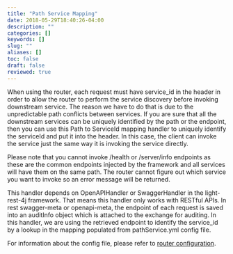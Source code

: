 ```yaml
---
title: "Path Service Mapping"
date: 2018-05-29T18:40:26-04:00
description: ""
categories: []
keywords: []
slug: ""
aliases: []
toc: false
draft: false
reviewed: true
---
```


When using the router, each request must have service_id in the header in order to allow the router to perform the service discovery before invoking downstream service. The reason we have to do that is due to the unpredictable path conflicts between services. If you are sure that all the downstream services can be uniquely identified by the path or the endpoint, then you can use this Path to ServiceId mapping handler to uniquely identify the serviceId and put it into the header. In this case, the client can invoke the service just the same way it is invoking the service directly.

Please note that you cannot invoke /health or /server/info endpoints as these are the common endpoints injected by the framework and all services will have them on the same path. The router cannot figure out which service you want to invoke so an error message will be returned.

This handler depends on OpenAPIHandler or SwaggerHandler in the light-rest-4j framework. That means this handler only works with RESTful APIs. In rest swagger-meta or openapi-meta, the endpoint of each request is saved into an auditInfo object which is attached to the exchange for auditing. In this handler, we are using the retrieved endpoint to identify the service_id by a lookup in the mapping populated from pathService.yml config file. 

For information about the config file, please refer to [router configuration][].

[router configuration]: /service/router/configuration/
